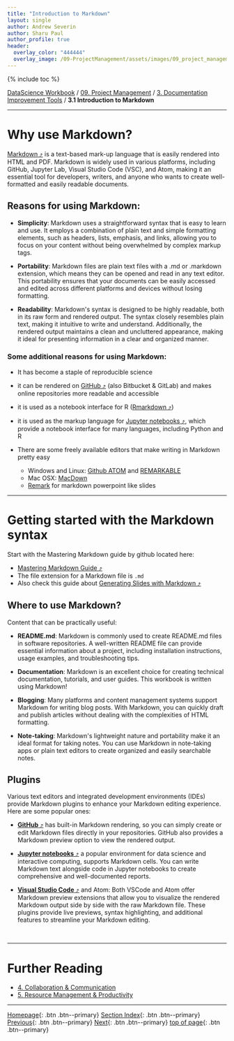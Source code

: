 ```yaml
---
title: "Introduction to Markdown"
layout: single
author: Andrew Severin
author: Sharu Paul
author_profile: true
header:
  overlay_color: "444444"
  overlay_image: /09-ProjectManagement/assets/images/09_project_management_banner.png
---
```


{% include toc %}

[DataScience Workbook](https://datascience.101workbook.org/) / [09. Project Management](../00-ProjectManagement-LandingPage.md) / [3. Documentation Improvement Tools](01-documentation-improvement-tools.md) / **3.1 Introduction to Markdown**

---


# Why use Markdown?

<a href="https://daringfireball.net/projects/markdown/" target="_blank">Markdown ⤴</a> is a text-based mark-up language that is easily rendered into HTML and PDF. Markdown is widely used in various platforms, including GitHub, Jupyter Lab, Visual Studio Code (VSC), and Atom, making it an essential tool for developers, writers, and anyone who wants to create well-formatted and easily readable documents.


## Reasons for using Markdown:

* **Simplicity**: Markdown uses a straightforward syntax that is easy to learn and use. It employs a combination of plain text and simple formatting elements, such as headers, lists, emphasis, and links, allowing you to focus on your content without being overwhelmed by complex markup tags.

* **Portability**: Markdown files are plain text files with a .md or .markdown extension, which means they can be opened and read in any text editor. This portability ensures that your documents can be easily accessed and edited across different platforms and devices without losing formatting.

* **Readability**: Markdown's syntax is designed to be highly readable, both in its raw form and rendered output. The syntax closely resembles plain text, making it intuitive to write and understand. Additionally, the rendered output maintains a clean and uncluttered appearance, making it ideal for presenting information in a clear and organized manner.


### Some additional reasons for using Markdown:

* It has become a staple of reproducible science
* it can be rendered on <a href="https://datascience.101workbook.org/09-ProjectManagement/01-SOURCE-CODE/04-intro-to-github" target="_blank">GitHub ⤴</a> (also Bitbucket & GitLab) and makes online repositories more readable and accessible
* it is used as a notebook interface for R (<a href="http://rmarkdown.rstudio.com/" target="_blank">Rmarkdown ⤴</a>)
* it is used as the markup language for <a href="https://datascience.101workbook.org/04-DevelopmentEnvironment/01B-jupyter-basics" target="_blank"> Jupyter notebooks ⤴</a>, which provide a notebook interface for many languages, including Python and R
* There are some freely available editors that make writing in Markdown pretty easy

    * Windows and Linux: [Github ATOM](https://atom.io/) and [REMARKABLE](https://remarkableapp.github.io/)
    * Mac OSX: [MacDown](http://macdown.uranusjr.com/)
    * [Remark](https://remarkjs.com) for markdown powerpoint like slides

---

# Getting started with the Markdown syntax 

Start with the Mastering Markdown guide by github located here:

* <a href="https://guides.github.com/features/mastering-markdown/" target="_blank"> Mastering Markdown Guide ⤴</a>
* The file extension for a Markdown file is `.md`
* Also check this guide about <a href="https://github.com/gnab/remark/wiki/Markdown#content-classes" target="_blank"> Generating Slides with Markdown ⤴</a>



## Where to use Markdown?

Content that can be practically useful:

* **README.md**: Markdown is commonly used to create README.md files in software repositories. A well-written README file can provide essential information about a project, including installation instructions, usage examples, and troubleshooting tips.

* **Documentation**: Markdown is an excellent choice for creating technical documentation, tutorials, and user guides. This workbook is written using Markdown!

* **Blogging**: Many platforms and content management systems support Markdown for writing blog posts. With Markdown, you can quickly draft and publish articles without dealing with the complexities of HTML formatting.

* **Note-taking**: Markdown's lightweight nature and portability make it an ideal format for taking notes. You can use Markdown in note-taking apps or plain text editors to create organized and easily searchable notes. 


## Plugins 
Various text editors and integrated development environments (IDEs) provide Markdown plugins to enhance your Markdown editing experience. Here are some popular ones:

* <a href="https://datascience.101workbook.org/09-ProjectManagement/01-SOURCE-CODE/04-intro-to-github" target="_blank">**GitHub** ⤴</a> has built-in Markdown rendering, so you can simply create or edit Markdown files directly in your repositories. GitHub also provides a Markdown preview option to view the rendered output.

* <a href="https://datascience.101workbook.org/04-DevelopmentEnvironment/01B-jupyter-basics" target="_blank"> **Jupyter notebooks** ⤴</a> a popular environment for data science and interactive computing, supports Markdown cells. You can write Markdown text alongside code in Jupyter notebooks to create comprehensive and well-documented reports.

* <a href="https://datascience.101workbook.org/04-DevelopmentEnvironment/01A-tutorial-VSCode" target="_blank"> **Visual Studio Code** ⤴</a> and Atom: Both VSCode and Atom offer Markdown preview extensions that allow you to visualize the rendered Markdown output side by side with the raw Markdown file. These plugins provide live previews, syntax highlighting, and additional features to streamline your Markdown editing.


<br>

___
# Further Reading
* [4. Collaboration & Communication](../03-COMMUNICATION/00-collaboration-communication)
* [5. Resource Management & Productivity](../04-PRODUCTIVITY/00-resources-productivity)

___

[Homepage](../../index.md){: .btn  .btn--primary}
[Section Index](../00-ProjectManagement-LandingPage){: .btn  .btn--primary}
[Previous](01-documentation-improvement-tools){: .btn  .btn--primary}
[Next](../03-COMMUNICATION/00-collaboration-communication){: .btn  .btn--primary}
[top of page](#introduction){: .btn  .btn--primary}
